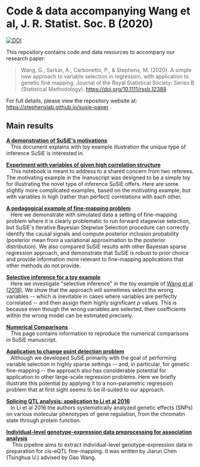 # Code & data accompanying Wang et al, J. R. Statist. Soc. B (2020)
[![DOI](https://zenodo.org/badge/DOI/10.5281/zenodo.2368676.svg)](https://doi.org/10.5281/zenodo.2368676)

This repository contains code and data resources to accompany our
research paper:

> Wang, G., Sarkar, A., Carbonetto, P., & Stephens, M. (2020). A simple new approach to variable selection in regression, with application to genetic fine mapping. Journal of the Royal Statistical Society: Series B (Statistical Methodology). https://doi.org/10.1111/rssb.12388


For full details, please view the repository website at: https://stephenslab.github.io/susie-paper .

## Main results

[**A demonstration of SuSiE's motivations**](https://stephenslab.github.io/susie-paper/manuscript_results/motivating_example.html)<br>
&nbsp; &nbsp;This document explains with toy example illustration the unique type of inference SuSiE is interested in.

[**Experiment with variables of given high correlation structure**](https://stephenslab.github.io/susie-paper/manuscript_results/motivating_example_high_corr.html)<br>
&nbsp; &nbsp;This notebook is meant to address to a shared concern from two referees. The motivating example in the manuscript was designed to be a simple toy for illustrating the novel type of inference SuSiE offers. Here are some slightly more complicated examples, based on the motivating example, but with variables in high (rather than perfect) correlations with each other.

[**A pedagogical example of fine-mapping problem**](https://stephenslab.github.io/susie-paper/manuscript_results/pedagogical_example.html)<br>
&nbsp; &nbsp;Here we demonstrate with simulated data a setting of fine-mapping problem where it is clearly problematic to run forward stagewise selection, but SuSiE's Iterative Bayesian Stepwise Selection procedure can correctly identify the causal signals and compute posterior inclusion probability (posterior mean from a variational approximation to the posterior distribution). We also compared SuSiE results with other Bayesian sparse regression approach, and demonstrate that SuSiE is robust to prior choice and provide information more relevant to fine-mapping applications that other methods do not provide.

[**Selective inference for a toy example**](https://stephenslab.github.io/susie-paper/manuscript_results/selective_inference_toy.html)<br>
&nbsp; &nbsp;Here we investigate "selective inference" in the toy example of [Wang et al (2018)](https://www.biorxiv.org/content/10.1101/501114v1). We show that the approach will sometimes select the wrong variables -- which is inevitable in cases where variables are perfectly correlated -- and then assign them highly significant $p$ values. This is because even though the wrong variables are selected, their coefficients within the wrong model can be estimated precisely.

[**Numerical Comparisons**](https://stephenslab.github.io/susie-paper/manuscript_results/numerical_results.html)<br>
&nbsp; &nbsp;This page contains information to reproduce the numerical comparisons in SuSiE manuscript.

[**Application to change point detection problem**](https://stephenslab.github.io/susie-paper/manuscript_results/changepoint_example.html)<br>
&nbsp; &nbsp;Although we developed SuSiE primarily with the goal of performing variable selection in highly sparse settings -- and, in particular, for genetic fine-mapping -- the approach also has considerable potential for application to other large-scale regression problems. Here we briefly illustrate this potential by applying it to a non-parametric regression problem that at first sight seems to be ill-suited to our approach.

[**Splicing QTL analysis: application to Li et al 2016**](https://stephenslab.github.io/susie-paper/manuscript_results/Li_2016_splice_QTL.html)<br>
&nbsp; &nbsp;In Li et al 2016 the authors systematically analyzed genetic effects (SNPs) on various molecular phenotypes of gene regulation, from the chromatin state through protein function.

[**Individual-level genotype-expression data preprocessing for association analysis**](https://stephenslab.github.io/susie-paper/manuscript_results/GTEx_Association_Preprocessing.html)<br>
&nbsp; &nbsp; This pipeline aims to extract individual-level genotype-expression data in preparation for cis-eQTL fine-mapping. It was written by Jiarun Chen (Tsinghua U.) advised by Gao Wang.
